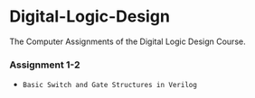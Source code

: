 # Digital-Logic-Design
The Computer Assignments of the Digital Logic Design Course.

### Assignment 1-2
- `Basic Switch and Gate Structures in Verilog`
